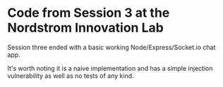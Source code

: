 Code from Session 3 at the Nordstrom Innovation Lab
===================================================

Session three ended with a basic working Node/Express/Socket.io chat app.

It's worth noting it is a naive implementation and has a simple
injection vulnerability as well as no tests of any kind.
